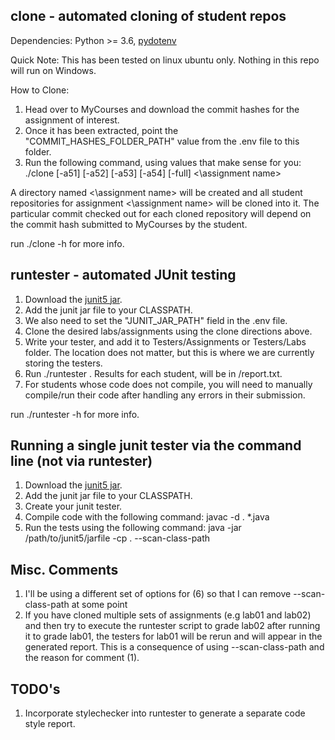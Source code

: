## clone - automated cloning of student repos

Dependencies: Python >= 3.6, [pydotenv](https://pypi.org/project/python-dotenv/)

Quick Note: This has been tested on linux ubuntu only.  Nothing in this repo will run on Windows.

How to Clone:
1) Head over to MyCourses and download the commit hashes for the assignment
   of interest.
2) Once it has been extracted, point the "COMMIT_HASHES_FOLDER_PATH" value
   from the .env file to this folder.
3) Run the following command, using values that make sense for you: ./clone [-a51] [-a52] [-a53] [-a54] [-full] <\assignment name>

A directory named <\assignment name> will be created and all student
repositories for assignment <\assignment name> will be cloned into it.
The particular commit checked out for each cloned repository will depend on
the commit hash submitted to MyCourses by the student.

run ./clone -h for more info.

## runtester - automated JUnit testing

1) Download the [junit5 jar](https://mvnrepository.com/artifact/org.junit.platform/junit-platform-console-standalone/1.5.0).
2) Add the junit jar file to your CLASSPATH.
3) We also need to set the "JUNIT_JAR_PATH" field in the .env file.
4) Clone the desired labs/assignments using the clone directions above.
5) Write your tester, and add it to Testers/Assignments or Testers/Labs folder.  The location does not matter, but this is
   where we are currently storing the testers.
6) Run ./runtester <assignmentName> <testerPath>. Results for each student, will be in
   <assignmentName>/report.txt.
7) For students whose code does not compile, you will need to manually compile/run their code after handling any
   errors in their submission.

run ./runtester -h for more info.

## Running a single junit tester via the command line (not via runtester)

1) Download the [junit5 jar](http://www.java2s.com/example/jar/j/download-junit412jar-file.html).
2) Add the junit jar file to your CLASSPATH.
3) Create your junit tester.
5) Compile code with the following command: javac -d . *.java
6) Run the tests using the following command: java -jar /path/to/junit5/jarfile -cp . --scan-class-path

## Misc. Comments
1) I'll be using a different set of options for (6) so that I can remove --scan-class-path at some point
2) If you have cloned multiple sets of assignments (e.g lab01 and lab02) and then try to execute the runtester
script to grade lab02 after running it to grade lab01, the testers for lab01 will be rerun and will appear in the
generated report.  This is a consequence of using --scan-class-path and the reason for comment (1).

## TODO's
1) Incorporate stylechecker into runtester to generate a separate code style report.
